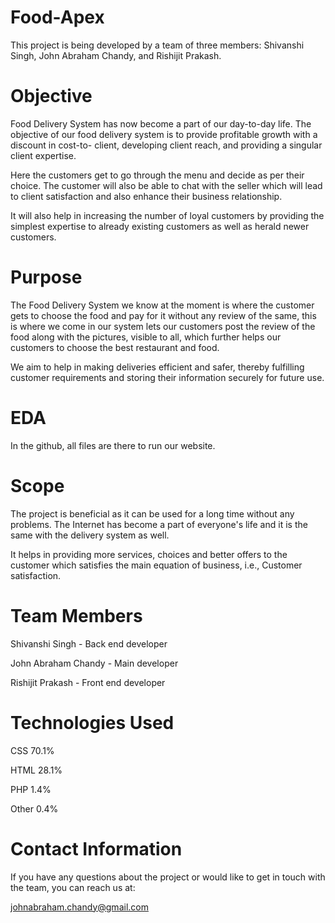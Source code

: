 # Food-Apex

This project is being developed by a team of three members: Shivanshi Singh, John Abraham Chandy, and Rishijit Prakash.

# Objective 

Food Delivery System has now become a part of our day-to-day life. The objective of our food delivery system is to provide profitable growth with a discount in cost-to- client, developing client reach, and providing a singular client expertise. 

Here the customers get to go through the menu and decide as per their choice. The customer will also be able to chat with the seller which will lead to client satisfaction and also enhance their business relationship. 

It will also help in increasing the number of loyal customers by providing the simplest expertise to already existing customers as well as herald newer customers. 

# Purpose

The Food Delivery System we know at the moment is where the customer gets to choose the food and pay for it without any review of the same, this is where we come in our system lets our customers post the review of the food along with the pictures, visible to all, which further helps our customers to choose the best restaurant and food. 

We aim to help in making deliveries efficient and safer, thereby fulfilling customer requirements and storing their information securely for future use.  

# EDA 

In the github, all files are there to run our website.

# Scope

The project is beneficial as it can be used for a long time without any problems. The Internet has become a part of everyone's life and it is the same with the delivery system as well. 

It helps in providing more services, choices and better offers to the customer which satisfies the main equation of business, i.e., Customer satisfaction. 
 
# Team Members

   Shivanshi Singh - Back end developer
   
   John Abraham Chandy - Main developer
   
   Rishijit Prakash - Front end developer

# Technologies Used

CSS
70.1%
 
HTML
28.1%
 
PHP
1.4%
 
Other
0.4%


# Contact Information

If you have any questions about the project or would like to get in touch with the team, you can reach us at:

   johnabraham.chandy@gmail.com
